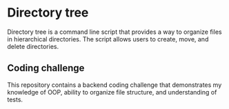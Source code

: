 # Directory tree
Directory tree is a command line script that provides a way to organize files in hierarchical directories. The script allows users to create, move, and delete directories.

## Coding challenge
This repository contains a backend coding challenge that demonstrates my knowledge of OOP, ability to organize file structure, and understanding of tests.
